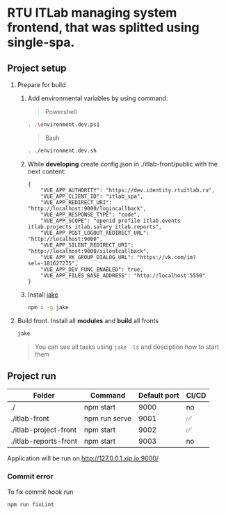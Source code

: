 # RTU ITLab managing system frontend, that was splitted using single-spa.

## Project setup

1. Prepare for build

   1. Add environmental variables by using command:

      > Powershell

      ```bash
      . .\environment.dev.ps1
      ```

      > Bash

      ```bash
      . ./environment.dev.sh
      ```

   2. While **developing** create config.json in ./itlab-front/public with the next content:

      ```
      {
          "VUE_APP_AUTHORITY": "https://dev.identity.rtuitlab.ru",
          "VUE_APP_CLIENT_ID": "itlab_spa",
          "VUE_APP_REDIRECT_URI": "http://localhost:9000/logincallback",
          "VUE_APP_RESPONSE_TYPE": "code",
          "VUE_APP_SCOPE": "openid profile itlab.events itlab.projects itlab.salary itlab.reports",
          "VUE_APP_POST_LOGOUT_REDIRECT_URL": "http://localhost:9000",
          "VUE_APP_SILENT_REDIRECT_URI": "http://localhost:9000/silentcallback",
          "VUE_APP_VK_GROUP_DIALOG_URL": "https://vk.com/im?sel=-181627275",
          "VUE_APP_DEV_FUNC_ENABLED": true,
          "VUE_APP_FILES_BASE_ADDRESS": "http://localhost:5550"
      }
      ```

   3. Install [jake](https://jakejs.com/)
      ```bash
      npm i -g jake
      ```

2. Build front. Install all **modules** and **build** all fronts
   ```bash
   jake
   ```
   > You can see all tasks using `jake -ls` and desciption how to start them

## Project run

| Folder                | Command       | Default port | CI/CD              |
| --------------------- | ------------- | ------------ | ------------------ |
| ./                    | npm start     | 9000         | no                 |
| ./itlab-front         | npm run serve | 9001         | :white_check_mark: |
| ./itlab-project-front | npm start     | 9002         | :white_check_mark: |
| ./itlab-reports-front | npm start     | 9003         | no                 |

Application will be run on http://127.0.0.1.xip.io:9000/

### Commit error

To fix commit hook run

```bash
npm run fixLint
```
